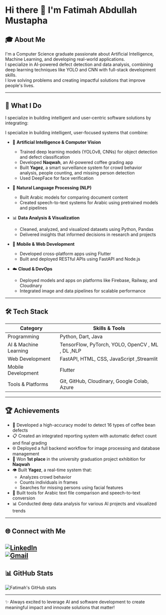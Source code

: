 # Hi there 👋 I'm Fatimah Abdullah Mustapha

## 🎓 About Me
I'm a Computer Science graduate passionate about Artificial Intelligence, Machine Learning, and developing real-world applications.  
I specialize in AI-powered defect detection and data analysis, combining deep learning techniques like YOLO and CNN with full-stack development skills.  
I love solving problems and creating impactful solutions that improve people's lives.

---

## 🚀 What I Do

I specialize in building intelligent and user-centric software solutions by integrating:

I specialize in building intelligent, user-focused systems that combine:

- 🤖 **Artificial Intelligence & Computer Vision**  
  - Trained deep learning models (YOLOv8, CNNs) for object detection and defect classification  
  - Developed **Naqwah**, an AI-powered coffee grading app  
  - Built **Yagez**, a smart surveillance system for crowd behavior analysis, people counting, and missing person detection  
  - Used DeepFace for face verification

- 🧠 **Natural Language Processing (NLP)**  
  - Built Arabic models for comparing document content  
  - Created speech-to-text systems for Arabic using pretrained models and pipelines

- 📊 **Data Analysis & Visualization**  
  - Cleaned, analyzed, and visualized datasets using Python, Pandas  
  - Delivered insights that informed decisions in research and projects

- 📱 **Mobile & Web Development**  
  - Developed cross-platform apps using Flutter  
  - Built and deployed RESTful APIs using FastAPI and Node.js

- ☁️ **Cloud & DevOps**  
  - Deployed models and apps on platforms like Firebase, Railway, and Cloudinary  
  - Integrated image and data pipelines for scalable performance

---

## 🛠️ Tech Stack

| Category           | Skills & Tools                                  |
|--------------------|------------------------------------------------|
| Programming        | Python, Dart, Java                              |
| AI & Machine Learning | TensorFlow, PyTorch, YOLO, OpenCV  , ML , DL ,NLP             |
| Web Development    | FastAPI, HTML, CSS, JavaScript ,Streamlit                  |
| Mobile Development | Flutter                                        |
| Tools & Platforms  | Git, GitHub, Cloudinary, Google Colab, Azure  |

---

## 🏆 Achievements

- 🫘 Developed a high-accuracy model to detect 16 types of coffee bean defects  
- 📋 Created an integrated reporting system with automatic defect count and final grading  
- 🌐 Deployed a full backend workflow for image processing and database management  
- 🥇 Won **1st place** in the university graduation project exhibition for **Naqwah**  
- 👁️ Built **Yagez**, a real-time system that:  
  - Analyzes crowd behavior  
  - Counts individuals in frames  
  - Searches for missing persons using facial features  
- 🧾 Built tools for Arabic text file comparison and speech-to-text conversion  
- 📊 Conducted deep data analysis for various AI projects and visualized trends  


---

## 🌐 Connect with Me


[![LinkedIn](https://img.shields.io/badge/-LinkedIn-blue?style=for-the-badge&logo=linkedin&logoColor=white)](https://www.linkedin.com/in/fatimah-mustapha-95476a183)   
[![Gmail](https://img.shields.io/badge/-Gmail-D14836?style=for-the-badge&logo=gmail&logoColor=white)](mailto:fatimah.mustapha@gmail.com)
---

## 📊 GitHub Stats

![Fatimah's GitHub stats](https://github-readme-stats.vercel.app/api?username=fatimah&show_icons=true&theme=radical)  

---

✨ Always excited to leverage AI and software development to create meaningful impact and innovate solutions that matter!
